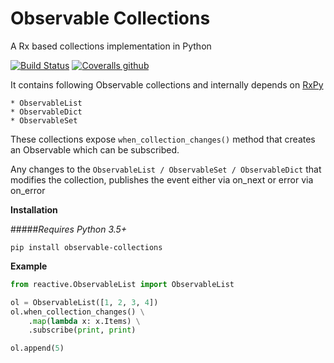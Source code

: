 # Observable Collections
A Rx based collections implementation in Python

[![Build Status](https://travis-ci.org/shyam-s00/ObservableCollections.svg?branch=master)](https://travis-ci.org/shyam-s00/ObservableCollections)
[![Coveralls github](https://coveralls.io/repos/github/shyam-s00/ObservableCollections/badge.svg)](https://coveralls.io/github/shyam-s00/ObservableCollections?branch=master)

It contains following Observable collections and internally depends on [RxPy](https://github.com/ReactiveX/RxPY)

    * ObservableList
    * ObservableDict
    * ObservableSet

These collections expose ```when_collection_changes()``` method that creates an Observable which can be subscribed. 

Any changes to the ```ObservableList / ObservableSet / ObservableDict``` that modifies the collection, publishes the event either via on_next or error via on_error

**Installation**

#####*Requires Python 3.5+*

```commandline
pip install observable-collections
```

**Example**

```python
from reactive.ObservableList import ObservableList

ol = ObservableList([1, 2, 3, 4])
ol.when_collection_changes() \
    .map(lambda x: x.Items) \
    .subscribe(print, print)

ol.append(5)

```
